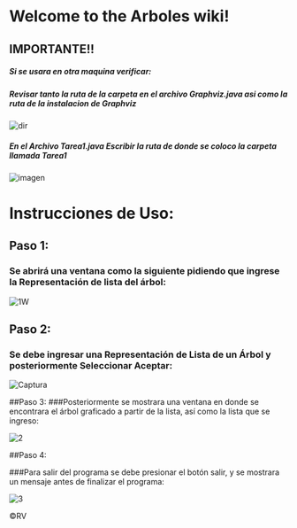 # **Welcome to the Arboles wiki!**
## **IMPORTANTE!!**
##### Si se usara en otra maquina verificar: 
##### Revisar tanto la ruta de la carpeta en el archivo Graphviz.java asi como la ruta de la instalacion de Graphviz

![dir](https://user-images.githubusercontent.com/55126792/109400559-088f2000-790f-11eb-8ae3-9b0f466dd858.PNG)

##### En el Archivo Tarea1.java Escribir la ruta de donde se coloco la carpeta llamada Tarea1

![imagen](https://user-images.githubusercontent.com/55126792/109401008-c0253180-7911-11eb-9336-d1c4601fd192.PNG)

# Instrucciones de Uso:

## Paso 1:
### Se abrirá una ventana como la siguiente pidiendo que ingrese la Representación de lista del árbol:

![1W](https://user-images.githubusercontent.com/55126792/108606784-d8c9a080-7381-11eb-8a79-5fb8948d6283.PNG)

## Paso 2:
### Se debe ingresar una Representación de Lista de un Árbol y posteriormente Seleccionar Aceptar:

![Captura](https://user-images.githubusercontent.com/55126792/108606870-702ef380-7382-11eb-9a2f-d7a54c7077bf.PNG)

##Paso 3:
###Posteriormente se mostrara una ventana en donde se encontrara el árbol graficado a partir de la lista, así como la lista que se ingreso:

![2](https://user-images.githubusercontent.com/55126792/108606936-f3e8e000-7382-11eb-85b1-12d5a2989c09.PNG)

##Paso 4:

###Para salir del programa se debe presionar el botón salir, y se mostrara un mensaje antes de finalizar el programa:

![3](https://user-images.githubusercontent.com/55126792/108606966-2266bb00-7383-11eb-9dbb-79e611dd6cd4.PNG)

&copy;RV
